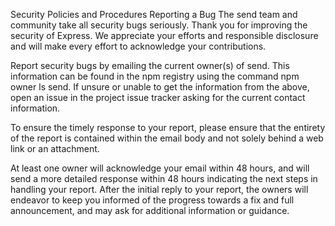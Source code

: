 Security Policies and Procedures
Reporting a Bug
The send team and community take all security bugs seriously. Thank you for improving the security of Express. We appreciate your efforts and responsible disclosure and will make every effort to acknowledge your contributions.

Report security bugs by emailing the current owner(s) of send. This information can be found in the npm registry using the command npm owner ls send. If unsure or unable to get the information from the above, open an issue in the project issue tracker asking for the current contact information.

To ensure the timely response to your report, please ensure that the entirety of the report is contained within the email body and not solely behind a web link or an attachment.

At least one owner will acknowledge your email within 48 hours, and will send a more detailed response within 48 hours indicating the next steps in handling your report. After the initial reply to your report, the owners will endeavor to keep you informed of the progress towards a fix and full announcement, and may ask for additional information or guidance.